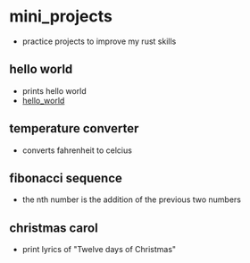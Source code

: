 # mini_projects
- practice projects to improve my rust skills

## hello world
- prints hello world
- [hello_world](hello_world/notes.md)

## temperature converter
- converts fahrenheit to celcius

## fibonacci sequence
- the nth number is the addition of the previous two numbers

## christmas carol
- print lyrics of "Twelve days of Christmas"
